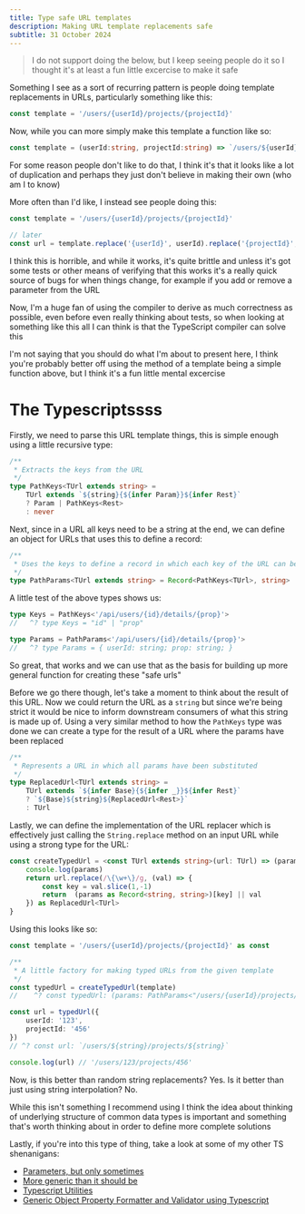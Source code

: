 ```yaml
---
title: Type safe URL templates
description: Making URL template replacements safe
subtitle: 31 October 2024
---
```


> I do not support doing the below, but I keep seeing people do it so I thought it's at least a fun little excercise to make it safe

Something I see as a sort of recurring pattern is people doing template replacements in URLs, particularly something like this:

```ts
const template = '/users/{userId}/projects/{projectId}'
```

Now, while you can more simply make this template a function like so:

```ts
const template = (userId:string, projectId:string) => `/users/${userId}/projects/${projectId}`
```

For some reason people don't like to do that, I think it's that it looks like a lot of duplication and perhaps they just don't believe in making their own (who am I to know)

More often than I'd like, I instead see people doing this:

```ts
const template = '/users/{userId}/projects/{projectId}'

// later
const url = template.replace('{userId}', userId).replace('{projectId}', projectId)
```

I think this is horrible, and while it works, it's quite brittle and unless it's got some tests or other means of verifying that this works it's a really quick source of bugs for when things change, for example if you add or remove a parameter from the URL

Now, I'm a huge fan of using the compiler to derive as much correctness as possible, even before even really thinking about tests, so when looking at something like this all I can think is that the TypeScript compiler can solve this

I'm not saying that you should do what I'm about to present here, I think you're probably better off using the method of a template being a simple function above, but I think it's a fun little mental excercise

# The Typescriptssss

Firstly, we need to parse this URL template things, this is simple enough using a little recursive type:

```ts
/**
 * Extracts the keys from the URL
 */
type PathKeys<TUrl extends string> = 
    TUrl extends `${string}{${infer Param}}${infer Rest}` 
    ? Param | PathKeys<Rest> 
    : never
```

Next, since in a URL all keys need to be a string at the end, we can define an object for URLs that uses this to define a record:

```ts
/**
 * Uses the keys to define a record in which each key of the URL can be assigned to a string
 */
type PathParams<TUrl extends string> = Record<PathKeys<TUrl>, string>
```

A little test of the above types shows us:

```ts
type Keys = PathKeys<'/api/users/{id}/details/{prop}'>
//   ^? type Keys = "id" | "prop"

type Params = PathParams<'/api/users/{id}/details/{prop}'>
//   ^? type Params = { userId: string; prop: string; }
```

So great, that works and we can use that as the basis for building up more general function for creating these "safe urls"

Before we go there though, let's take a moment to think about the result of this URL. Now we could return the URL as a `string` but since we're being strict it would be nice to inform downstream consumers of what this string is made up of. Using a very similar method to how the `PathKeys` type was done we can create a type for the result of a URL where the params have been replaced

```ts
/**
 * Represents a URL in which all params have been substituted
 */
type ReplacedUrl<TUrl extends string> = 
    TUrl extends `${infer Base}{${infer _}}${infer Rest}` 
    ? `${Base}${string}${ReplacedUrl<Rest>}` 
    : TUrl
```

Lastly, we can define the implementation of the URL replacer which is effectively just calling the `String.replace` method on an input URL while using a strong type for the URL:

```ts
const createTypedUrl = <const TUrl extends string>(url: TUrl) => (params: PathParams<TUrl>) => {
    console.log(params)
    return url.replace(/\{\w+\}/g, (val) => {
        const key = val.slice(1,-1)
        return  (params as Record<string, string>)[key] || val
    }) as ReplacedUrl<TUrl>
}
```

Using this looks like so:

```ts
const template = '/users/{userId}/projects/{projectId}' as const

/**
 * A little factory for making typed URLs from the given template
 */
const typedUrl = createTypedUrl(template)
//    ^? const typedUrl: (params: PathParams<"/users/{userId}/projects/{projectId}">) => string

const url = typedUrl({
    userId: '123',
    projectId: '456'
})
// ^? const url: `/users/${string}/projects/${string}`

console.log(url) // '/users/123/projects/456'
```

Now, is this better than random string replacements? Yes. Is it better than just using string interpolation? No.

While this isn't something I recommend using I think the idea about thinking of underlying structure of common data types is important and something that's worth thinking about in order to define more complete solutions 

Lastly, if you're into this type of thing, take a look at some of my other TS shenanigans:

- [Parameters, but only sometimes](/blog/2024/16-08/optional-parameters-and-overloads-in-typescript)
- [More generic than it should be](/blog/2024/15-08/handling-complex-typescript-generics)
- [Typescript Utilities](/blog/2022/13-12/typescript-utilities)
- [Generic Object Property Formatter and Validator using Typescript](/blog/2023/09-05/generic-transformer-typescript)